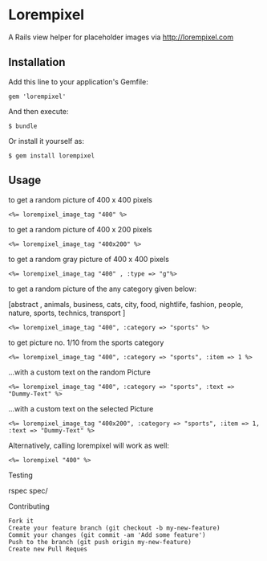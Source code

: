 # Lorempixel

A Rails view helper for placeholder images via http://lorempixel.com

## Installation

Add this line to your application's Gemfile:

    gem 'lorempixel'

And then execute:

    $ bundle

Or install it yourself as:

    $ gem install lorempixel

## Usage

to get a random picture of 400 x 400 pixels
		
	<%= lorempixel_image_tag "400" %>

to get a random picture of 400 x 200 pixels

	<%= lorempixel_image_tag "400x200" %>

to get a random gray picture of 400 x 400 pixels

	<%= lorempixel_image_tag "400" , :type => "g"%>

to get a random picture of the any category given below: 

[abstract , animals, business, cats, city, food, nightlife, fashion, people, nature, sports, technics, transport ]

	<%= lorempixel_image_tag "400", :category => "sports" %>

to get picture no. 1/10 from the sports category

	<%= lorempixel_image_tag "400", :category => "sports", :item => 1 %>

...with a custom text on the random Picture

	<%= lorempixel_image_tag "400", :category => "sports", :text => "Dummy-Text" %>

...with a custom text on the selected Picture
    
    <%= lorempixel_image_tag "400x200", :category => "sports", :item => 1, :text => "Dummy-Text" %>

Alternatively, calling lorempixel will work as well:

	<%= lorempixel "400" %>

Testing

rspec spec/

Contributing

    Fork it
    Create your feature branch (git checkout -b my-new-feature)
    Commit your changes (git commit -am 'Add some feature')
    Push to the branch (git push origin my-new-feature)
    Create new Pull Reques